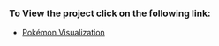 ### To View the project click on the following link:
* [Pokémon Visualization](https://nbviewer.jupyter.org/github/mihirsampat/Machine-Learning/blob/master/PokemonKaggle/Pok%C3%A9mon%20Analysis.ipynb#baseEggSteps)
